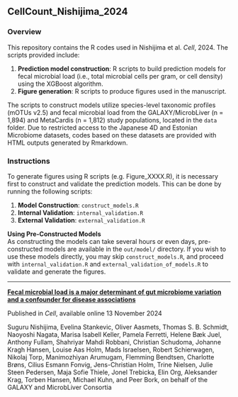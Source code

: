 ## CellCount_Nishijima_2024

### Overview
This repository contains the R codes used in Nishijima et al. _Cell_, 2024. The scripts provided include:

1. **Prediction model construction**: R scripts to build prediction models for fecal microbial load (i.e., total microbial cells per gram, or cell density) using the XGBoost algorithm.
2. **Figure generation**: R scripts to produce figures used in the manuscript.

The scripts to construct models utilize species-level taxonomic profiles (mOTUs v2.5) and fecal microbial load from the GALAXY/MicrobLiver (n = 1,894) and MetaCardis (n = 1,812) study populations, located in the `data` folder. Due to restricted access to the Japanese 4D and Estonian Microbiome datasets, codes based on these datasets are provided with HTML outputs generated by Rmarkdown.

### Instructions
To generate figures using R scripts (e.g. Figure_XXXX.R), it is necessary first to construct and validate the prediction models. This can be done by running the following scripts:

1. **Model Construction**: `construct_models.R`
2. **Internal Validation**: `internal_validation.R`
3. **External Validation**: `external_validation.R`
   
**Using Pre-Constructed Models**  
As constructing the models can take several hours or even days, pre-constructed models are available in the `out/model/` directory. If you wish to use these models directly, you may skip `construct_models.R`, and proceed with `internal_validation.R` and `external_validation_of_models.R` to validate and generate the figures.

-----------------------

[**Fecal microbial load is a major determinant of gut microbiome variation and a confounder for disease associations**](https://www.sciencedirect.com/science/article/pii/S0092867424012042)  

Published in _Cell_, available online 13 November 2024  

Suguru Nishijima, Evelina Stankevic, Oliver Aasmets, Thomas S. B. Schmidt, Naoyoshi Nagata, Marisa Isabell Keller, Pamela Ferretti, Helene Bæk Juel, Anthony Fullam, Shahriyar Mahdi Robbani, Christian Schudoma, Johanne Kragh Hansen, Louise Aas Holm, Mads Israelsen, Robert Schierwagen, Nikolaj Torp, Manimozhiyan Arumugam, Flemming Bendtsen, Charlotte Brøns, Cilius Esmann Fonvig, Jens-Christian Holm, Trine Nielsen, Julie Steen Pedersen, Maja Sofie Thiele, Jonel Trebicka, Elin Org, Aleksander Krag, Torben Hansen, Michael Kuhn, and Peer Bork, on behalf of the GALAXY and MicrobLiver Consortia
